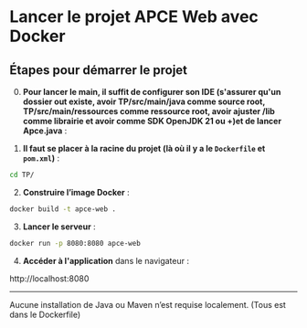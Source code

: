 # Lancer le projet APCE Web avec Docker

## Étapes pour démarrer le projet

0. **Pour lancer le main, il suffit de configurer son IDE (s'assurer qu'un dossier out existe, avoir TP/src/main/java comme source root, TP/src/main/ressources comme ressource root, avoir ajuster /lib comme librairie et avoir comme SDK OpenJDK 21 ou +)et de lancer Apce.java** :



1. **Il faut se placer à la racine du projet (là où il y a le `Dockerfile` et `pom.xml`)** :

```bash
cd TP/
```

2. **Construire l’image Docker** :

```bash
docker build -t apce-web .
```

3. **Lancer le serveur** :

```bash
docker run -p 8080:8080 apce-web
```

4. **Accéder à l'application** dans le navigateur :

http://localhost:8080

---

Aucune installation de Java ou Maven n’est requise localement.
(Tous est dans le Dockerfile)
